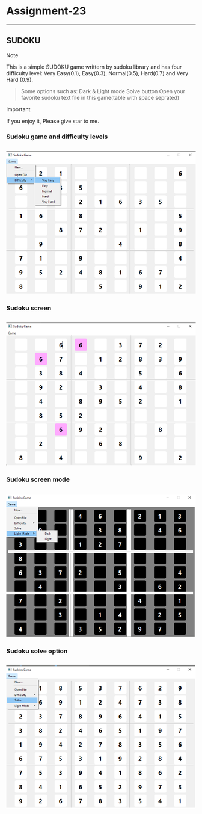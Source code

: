 # Assignment-23

---

## SUDOKU

> [!NOTE]
> This is a simple SUDOKU game writtern by sudoku library and has four difficulty level: Very Easy(0.1), Easy(0.3), Normal(0.5), Hard(0.7) and Very Hard (0.9).

>Some options such as:
> Dark & Light mode
> Solve button
> Open your favorite sudoku text file in this game(table with space seprated) 

> [!IMPORTANT]  
> If you enjoy it, Please give star to me.

### Sudoku game and difficulty levels

## ![TODOLIST](./sudoku_levels.png)

### Sudoku screen

## ![TODOLIST](./sudoku.png)

### Sudoku screen mode

## ![TODOLIST](./sudoku_mode.png)

### Sudoku solve option

## ![TODOLIST](./sudoku_solve.png)
